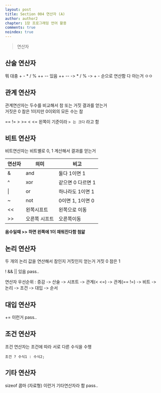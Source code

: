 ```yaml
---
layout: post
title: Section 004 연산자 (A)
author: author2
chapter: 1장 프로그래밍 언어 활용
comments: true
noindex: true
---
```

>연산자

## 산술 연산자

뭐 대충 + - * / % ++ -- 있음 ++ -- -> * / % -> + - 순으로 연산함 다 아는거 ㅇㅇ

## 관계 연산자

관계연산자는 두수를 비교해서 참 또는 거짓 결과를 얻는거    
거짓은 0 참은 1이지만 0이외의 모든 수는 참

== != > >= < <= 왼쪽이 기준이라 `> 는 크다` 라고 함

## 비트 연산자

비트연산자는 비트별로 0, 1 계산해서 결과를 얻는거

|연산자|의미|비고|
|---|---|---|
|&|and|둘다 1이면 1|
|^|xor|같으면 0 다르면 1|
|&#124;|or|하나라도 1이면 1|
|&#126;|not|0이면 1, 1이면 0|
|<<|왼쪽시프트|왼쪽으로 이동|
|>>|오른쪽 시프트|오른쪽이동|

**음수일때 >> 하면 왼쪽에 1이 채워진다함 첨앎**

## 논리 연산자

두 개의 논리 값을 연산해서 참인지 거짓인지 얻는거 거짓 0 참은 1

! && &#124;&#124; 있음 pass..

연산자 우선순위 : 증감 -> 산술 -> 시프트 -> 관계(< <=) -> 관계(== !=) -> 비트 -> 논리 -> 조건 -> 대입 -> 순서

## 대입 연산자

+= 이런거 pass..

## 조건 연산자

조건 연산자는 조건에 따라 서로 다른 수식을 수행

`조건 ? 수식1 : 수식2;`

## 기타 연산자

sizeof 콤마 (자료형) 이런거 기타연산자라 함 pass..
